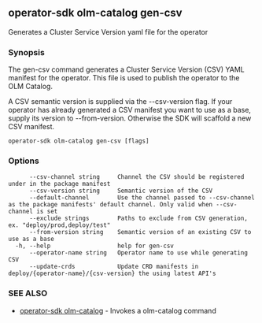 ## operator-sdk olm-catalog gen-csv

Generates a Cluster Service Version yaml file for the operator

### Synopsis

The gen-csv command generates a Cluster Service Version (CSV) YAML manifest
for the operator. This file is used to publish the operator to the OLM Catalog.

A CSV semantic version is supplied via the --csv-version flag. If your operator
has already generated a CSV manifest you want to use as a base, supply its
version to --from-version. Otherwise the SDK will scaffold a new CSV manifest.

```
operator-sdk olm-catalog gen-csv [flags]
```

### Options

```
      --csv-channel string     Channel the CSV should be registered under in the package manifest
      --csv-version string     Semantic version of the CSV
      --default-channel        Use the channel passed to --csv-channel as the package manifests' default channel. Only valid when --csv-channel is set
      --exclude strings        Paths to exclude from CSV generation, ex. "deploy/prod,deploy/test"
      --from-version string    Semantic version of an existing CSV to use as a base
  -h, --help                   help for gen-csv
      --operator-name string   Operator name to use while generating CSV
      --update-crds            Update CRD manifests in deploy/{operator-name}/{csv-version} the using latest API's
```

### SEE ALSO

* [operator-sdk olm-catalog](operator-sdk_olm-catalog.md)	 - Invokes a olm-catalog command

